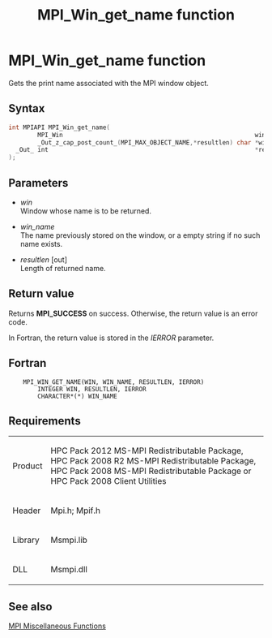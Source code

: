 ﻿---
title: MPI_Win_get_name function
TOCTitle: MPI_Win_get_name function
ms:assetid: d50ea5e1-e23e-4c33-9213-af2676e25106
ms:mtpsurl: https://msdn.microsoft.com/en-us/library/Dn520608(v=VS.85)
ms:contentKeyID: 59361079
ms.date: 03/28/2018
mtps_version: v=VS.85
f1_keywords:
- MPI_WIN_GET_NAME
- mpif/MPI_Win_get_name
- mpi/MPI_WIN_GET_NAME
dev_langs:
- C++
- C
---

# MPI\_Win\_get\_name function

Gets the print name associated with the MPI window object.

## Syntax

``` c++
int MPIAPI MPI_Win_get_name(
        MPI_Win                                                     win,
        _Out_z_cap_post_count_(MPI_MAX_OBJECT_NAME,*resultlen) char *win_name,
  _Out_ int                                                         *resultlen
);
```

## Parameters

  - *win*  
    Window whose name is to be returned.

  - *win\_name*  
    The name previously stored on the window, or a empty string if no such name exists.

  - *resultlen* \[out\]  
    Length of returned name.

## Return value

Returns **MPI\_SUCCESS** on success. Otherwise, the return value is an error code.

In Fortran, the return value is stored in the *IERROR* parameter.

## Fortran

``` FORTRAN
    MPI_WIN_GET_NAME(WIN, WIN_NAME, RESULTLEN, IERROR)
        INTEGER WIN, RESULTLEN, IERROR
        CHARACTER*(*) WIN_NAME
```

## Requirements

<table>
<colgroup>
<col/>
<col/>
</colgroup>
<tbody>
<tr class="odd">
<td><p>Product</p></td>
<td><p>HPC Pack 2012 MS-MPI Redistributable Package, HPC Pack 2008 R2 MS-MPI Redistributable Package, HPC Pack 2008 MS-MPI Redistributable Package or HPC Pack 2008 Client Utilities</p></td>
</tr>
<tr class="even">
<td><p>Header</p></td>
<td>Mpi.h;
Mpif.h</td>
</tr>
<tr class="odd">
<td><p>Library</p></td>
<td>Msmpi.lib</td>
</tr>
<tr class="even">
<td><p>DLL</p></td>
<td>Msmpi.dll</td>
</tr>
</tbody>
</table>


## See also

[MPI Miscellaneous Functions](mpi-miscellaneous-functions.md)

